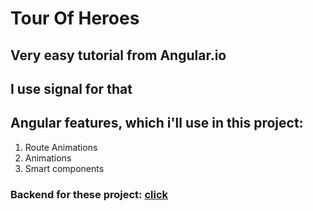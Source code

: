# Tour Of Heroes
## Very easy tutorial from Angular.io 
## I use signal for that
## Angular features, which i'll use in this project:
1. Route Animations
2. Animations
3. Smart components

### Backend for these project: [click](https://github.com/0xc0000007b/tour-of-heroes-back.git)


